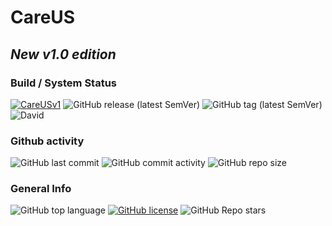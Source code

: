 # CareUS

## _New v1.0 edition_

### Build / System Status

[![CareUSv1](https://github.com/juanmcortez/CareUSv1/actions/workflows/laravel_phpunit.yml/badge.svg)](https://github.com/juanmcortez/CareUSv1/actions/workflows/laravel_phpunit.yml) ![GitHub release (latest SemVer)](https://img.shields.io/github/v/release/juanmcortez/CareUSv1) ![GitHub tag (latest SemVer)](https://img.shields.io/github/v/tag/juanmcortez/CareUSv1) ![David](https://img.shields.io/david/juanmcortez/CareUSv1)

### Github activity

![GitHub last commit](https://img.shields.io/github/last-commit/juanmcortez/CareUSv1) ![GitHub commit activity](https://img.shields.io/github/commit-activity/w/juanmcortez/CareUSv1) ![GitHub repo size](https://img.shields.io/github/repo-size/juanmcortez/CareUSv1)

### General Info

![GitHub top language](https://img.shields.io/github/languages/top/juanmcortez/CareUSv1) [![GitHub license](https://img.shields.io/github/license/juanmcortez/CareUSv1)](https://github.com/juanmcortez/CareUS/blob/main/LICENSE) ![GitHub Repo stars](https://img.shields.io/github/stars/juanmcortez/CareUSv1?style=social)
